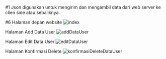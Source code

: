 
#1 Json digunakan untuk mengirim dan mengambil data dari web server ke clien side atau sebaliknya.


#6
Halaman depan website
![index](https://user-images.githubusercontent.com/55568320/65370942-91208000-dc88-11e9-8a1a-a764cc624ee1.PNG)

Halaman Add Data User
![addDataUser](https://user-images.githubusercontent.com/55568320/65370952-bc0ad400-dc88-11e9-8ef1-a24209f22549.PNG)

Halaman Edit Data User
![editDataUser](https://user-images.githubusercontent.com/55568320/65370963-d9d83900-dc88-11e9-965c-2fffee1a7b75.PNG)

Halaman Konfirmasi Delete
![konfirmasiDeleteDataUser](https://user-images.githubusercontent.com/55568320/65370973-f70d0780-dc88-11e9-9990-343cd0c7ac66.PNG)
